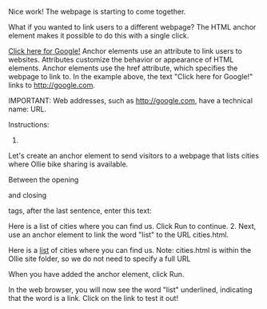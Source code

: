Nice work! The webpage is starting to come together.

What if you wanted to link users to a different webpage? The HTML anchor element makes it possible to do this with a single click.

<a href="http://google.com"> Click here for Google!</a>
Anchor elements use an attribute to link users to websites. Attributes customize the behavior or appearance of HTML elements. Anchor elements use the href attribute, which specifies the webpage to link to. In the example above, the text "Click here for Google!" links to http://google.com.

IMPORTANT: Web addresses, such as http://google.com, have a technical name: URL.

Instructions:

1.
Let's create an anchor element to send visitors to a webpage that lists cities where Ollie bike sharing is available.

Between the opening <p> and closing </p> tags, after the last sentence, enter this text:

Here is a list of cities where you can find us.
Click Run to continue.
2.
Next, use an anchor element to link the word "list" to the URL cities.html.

Here is a <a href="cities.html">list</a> of cities where you can find us.
Note: cities.html is within the Ollie site folder, so we do not need to specify a full URL

When you have added the anchor element, click Run.

In the web browser, you will now see the word "list" underlined, indicating that the word is a link. Click on the link to test it out!

